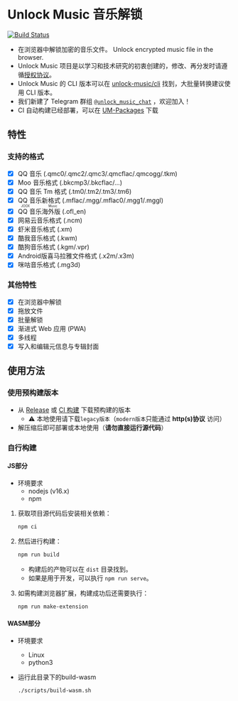 # Unlock Music 音乐解锁

[![Build Status](https://ci.unlock-music.dev/api/badges/um/web/status.svg)](https://ci.unlock-music.dev/um/web)

- 在浏览器中解锁加密的音乐文件。 Unlock encrypted music file in the browser.
- Unlock Music 项目是以学习和技术研究的初衷创建的，修改、再分发时请遵循[授权协议]。
- Unlock Music 的 CLI 版本可以在 [unlock-music/cli] 找到，大批量转换建议使用 CLI 版本。
- 我们新建了 Telegram 群组 [`@unlock_music_chat`] ，欢迎加入！
- CI 自动构建已经部署，可以在 [UM-Packages] 下载

[授权协议]: https://git.unlock-music.dev/um/web/src/branch/master/LICENSE
[unlock-music/cli]: https://git.unlock-music.dev/um/cli
[`@unlock_music_chat`]: https://t.me/unlock_music_chat
[UM-Packages]: https://git.unlock-music.dev/um/-/packages/generic/web-build/

## 特性

### 支持的格式

- [x] QQ 音乐 (.qmc0/.qmc2/.qmc3/.qmcflac/.qmcogg/.tkm)
- [x] Moo 音乐格式 (.bkcmp3/.bkcflac/...)
- [x] QQ 音乐 Tm 格式 (.tm0/.tm2/.tm3/.tm6)
- [x] QQ 音乐新格式 (.mflac/.mgg/.mflac0/.mgg1/.mggl)
- [x] <ruby>QQ 音乐海外版<rt>JOOX Music</rt></ruby> (.ofl_en)
- [x] 网易云音乐格式 (.ncm)
- [x] 虾米音乐格式 (.xm)
- [x] 酷我音乐格式 (.kwm)
- [x] 酷狗音乐格式 (.kgm/.vpr)
- [x] Android版喜马拉雅文件格式 (.x2m/.x3m)
- [x] 咪咕音乐格式 (.mg3d)

### 其他特性

- [x] 在浏览器中解锁
- [x] 拖放文件
- [x] 批量解锁
- [x] 渐进式 Web 应用 (PWA)
- [x] 多线程
- [x] 写入和编辑元信息与专辑封面

## 使用方法

### 使用预构建版本

- 从 [Release] 或 [CI 构建][UM-Packages] 下载预构建的版本
  - :warning: 本地使用请下载`legacy版本`（`modern版本`只能通过 **http(s)协议** 访问）
- 解压缩后即可部署或本地使用（**请勿直接运行源代码**）

[release]: https://git.unlock-music.dev/um/web/releases/latest

### 自行构建

#### JS部分

- 环境要求
  - nodejs (v16.x)
  - npm

1. 获取项目源代码后安装相关依赖：

   ```sh
   npm ci
   ```

2. 然后进行构建：

   ```sh
   npm run build
   ```

   - 构建后的产物可以在 `dist` 目录找到。
   - 如果是用于开发，可以执行 `npm run serve`。

3. 如需构建浏览器扩展，构建成功后还需要执行：

   ```sh
   npm run make-extension
   ```

#### WASM部分

- 环境要求
  - Linux
  - python3

- 运行此目录下的build-wasm

   ```sh
   ./scripts/build-wasm.sh
   ```
